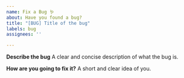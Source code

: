 ```yaml
---
name: Fix a Bug 🪱
about: Have you found a bug?
title: "[BUG] Title of the bug"
labels: bug
assignees: ''

---
```


**Describe the bug**
A clear and concise description of what the bug is.

**How are you going to fix it?**
A short and clear idea of you.
